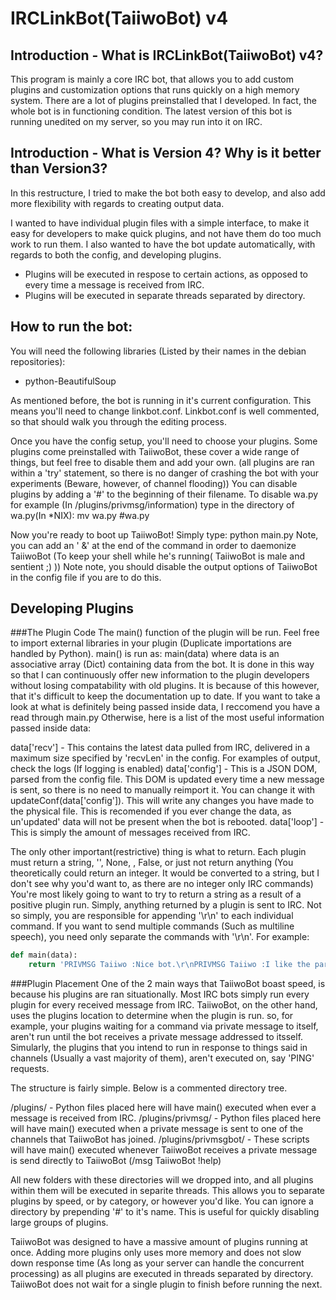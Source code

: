 IRCLinkBot(TaiiwoBot) v4
==========
Introduction - What is IRCLinkBot(TaiiwoBot) v4?
------------------------------------------------
This program is mainly a core IRC bot, that allows you to add custom plugins and customization options that runs quickly on a high memory system.
There are a lot of plugins preinstalled that I developed. 
In fact, the whole bot is in functioning condition.
The latest version of this bot is running unedited on my server, so you may run into it on IRC.

Introduction - What is Version 4? Why is it better than Version3?
-----------------------------------------------------------------
In this restructure, I tried to make the bot both easy to develop, and also add more flexibility with regards to creating output data.

I wanted to have individual plugin files with a simple interface, to make it easy for developers to make quick plugins, and not have them do too much work to run them.
I also wanted to have the bot update automatically, with regards to both the config, and developing plugins.

 - Plugins will be executed in respose to certain actions, as opposed to every time a message is received from IRC.
 - Plugins will be executed in separate threads separated by directory.

How to run the bot:
-------------------
You will need the following libraries (Listed by their names in the debian repositories):
 - python-BeautifulSoup

As mentioned before, the bot is running in it's current configuration.
This means you'll need to change linkbot.conf.
Linkbot.conf is well commented, so that should walk you through the editing process.

Once you have the config setup, you'll need to choose your plugins.
Some plugins come preinstalled with TaiiwoBot, these cover a wide range of things, but feel free to disable them and add your own.
(all plugins are ran within a 'try' statement, so there is no danger of crashing the bot with your experiments (Beware, however, of channel flooding))
You can disable plugins by adding a '#' to the beginning of their filename.
To disable wa.py for example (In /plugins/privmsg/information) type in the directory of wa.py(In *NIX): mv wa.py \#wa.py

Now you're ready to boot up TaiiwoBot!
Simply type: python main.py
Note, you can add an ' &' at the end of the command in order to daemonize TaiiwoBot (To keep your shell while he's running( TaiiwoBot is male and sentient ;) ))
Note note, you should disable the output options of TaiiwoBot in the config file if you are to do this.

Developing Plugins
------------------
###The Plugin Code
The main() function of the plugin will be run.
Feel free to import external libraries in your plugin (Duplicate importations are handled by Python).
main() is run as: main(data)
where data is an  associative array (Dict) containing data from the bot.
It is done in this way so that I can continuously offer new information to the plugin developers without losing compatability with old plugins.
It is because of this however, that it's difficult to keep the documentation up to date.
If you want to take a look at what is definitely being passed inside data, I reccomend you have a read through main.py
Otherwise, here is a list of the most useful information passed inside data:

data['recv'] - This contains the latest data pulled from IRC, delivered in a maximum size specified by 'recvLen' in the config.
	For examples of output, check the logs (If logging is enabled)
data['config'] - This is a JSON DOM, parsed from the config file.
	This DOM is updated every time a new message is sent, so there is no need to manually reimport it.
	You can change it with updateConf(data['config']).
	This will write any changes you have made to the physical file.
	This is recomended if you ever change the data, as un'updated' data will not be present when the bot is rebooted. 
data['loop'] - This is simply the amount of messages received from IRC.

The only other important(restrictive) thing is what to return.
Each plugin must return a string, '', None, , False, or just not return anything (You theoretically could return an integer. It would be converted to a string, but I don't see why you'd want to, as there are no integer only IRC commands)
You're most likely going to want to try to return a string as a result of a positive plugin run.
Simply, anything returned by a plugin is sent to IRC.
Not so simply, you are responsible for appending '\r\n' to each individual command.
If you want to send multiple commands (Such as multiline speech), you need only separate the commands with '\r\n'.
For example:
```Python
def main(data):
	return 'PRIVMSG Taiiwo :Nice bot.\r\nPRIVMSG Taiiwo :I like the part where you make your own plugins.\r\n'

```

###Plugin Placement
One of the 2 main ways that TaiiwoBot boast speed, is because his plugins are ran situationally.
Most IRC bots simply run every plugin for every received message from IRC.
TaiiwoBot, on the other hand, uses the plugins location to determine when the plugin is run. so, for example, your plugins waiting for a command via private message to itself, aren't run until the bot receives a private message addressed to itsself.
Simularly, the plugins that you intend to run in response to things said in channels (Usually a vast majority of them), aren't executed on, say 'PING' requests.

The structure is fairly simple. Below is a commented directory tree.

/plugins/ 		- Python files placed here will have main() executed when ever a message is received from IRC.
/plugins/privmsg/ 	- Python files placed here will have main() executed when a private message is sent to one of the channels that TaiiwoBot has joined.
/plugins/privmsgbot/	- These scripts will have main() executed whenever TaiiwoBot receives a private message is send directly to TaiiwoBot (/msg TaiiwoBot !help)

All new folders with these directories will we dropped into, and all plugins within them will be executed in separite threads.
This allows you to separate plugins by speed, or by category, or however you'd like.
You can ignore a directory by prepending '#' to it's name.
This is useful for quickly disabling large groups of plugins.

TaiiwoBot was designed to have a massive amount of plugins running at once.
Adding more plugins only uses more memory and does not slow down response time (As long as your server can handle the concurrent processing) as all plugins are executed in threads separated by directory.
TaiiwoBot does not wait for a single plugin to finish before running the next.
